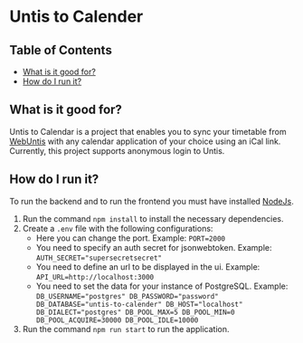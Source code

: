 # Untis to Calender

## Table of Contents
* [What is it good for?](#purpose)
* [How do I run it?](#run)

<a name="porpuse"></a>
## What is it good for?
Untis to Calendar is a project that enables you to sync your timetable from [WebUntis](https://webuntis.com/)  with any calendar application of your choice using an iCal link.
Currently, this project supports anonymous login to Untis.
<a name="run"></a>
## How do I run it?
To run the backend and to run the frontend you must have installed [NodeJs](https://nodejs.org).
1. Run the command `npm install` to install the necessary dependencies.
2. Create a `.env` file with the following configurations:
    * Here you can change the port. Example: `PORT=2000`
    * You need to specify an auth secret for jsonwebtoken. Example: `AUTH_SECRET="supersecretsecret"`
    * You need to define an url to be displayed in the ui. Example: `API_URL=http://localhost:3000`
    * You need to set the data for your instance of PostgreSQL. Example: `DB_USERNAME="postgres"
DB_PASSWORD="password"
DB_DATABASE="untis-to-calender"
DB_HOST="localhost"
DB_DIALECT="postgres"
DB_POOL_MAX=5
DB_POOL_MIN=0
DB_POOL_ACQUIRE=30000
DB_POOL_IDLE=10000`
3. Run the command `npm run start` to run the application.
